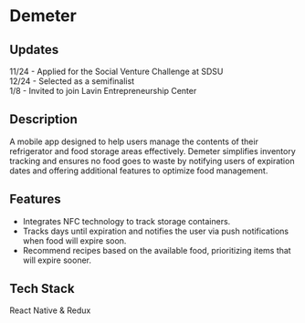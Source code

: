 # Demeter
## Updates
11/24 - Applied for the Social Venture Challenge at SDSU  
12/24 - Selected as a semifinalist  
1/8 - Invited to join Lavin Entrepreneurship Center
## Description
A mobile app designed to help users manage the contents of their refrigerator and food storage areas effectively. Demeter simplifies inventory tracking and ensures no food goes to waste by notifying users of expiration dates and offering additional features to optimize food management.
## Features
- Integrates NFC technology to track storage containers.
- Tracks days until expiration and notifies the user via push notifications when food will expire soon.
- Recommend recipes based on the available food, prioritizing items that will expire sooner.
## Tech Stack
React Native & Redux
